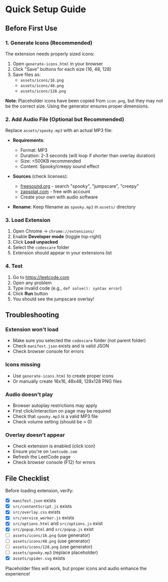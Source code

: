 # Quick Setup Guide

## Before First Use

### 1. Generate Icons (Recommended)

The extension needs properly sized icons:

1. Open `generate-icons.html` in your browser
2. Click "Save" buttons for each size (16, 48, 128)
3. Save files as:
   - `assets/icons/16.png`
   - `assets/icons/48.png`
   - `assets/icons/128.png`

**Note**: Placeholder icons have been copied from `icon.png`, but they may not be the correct size. Using the generator ensures proper dimensions.

### 2. Add Audio File (Optional but Recommended)

Replace `assets/spooky.mp3` with an actual MP3 file:

- **Requirements**:
  - Format: MP3
  - Duration: 2-3 seconds (will loop if shorter than overlay duration)
  - Size: <500KB recommended
  - Content: Spooky/creepy sound effect

- **Sources** (check licenses):
  - [freesound.org](https://freesound.org) - search "spooky", "jumpscare", "creepy"
  - [zapsplat.com](https://zapsplat.com) - free with account
  - Create your own with audio software

- **Rename**: Keep filename as `spooky.mp3` in `assets/` directory

### 3. Load Extension

1. Open Chrome → `chrome://extensions/`
2. Enable **Developer mode** (toggle top-right)
3. Click **Load unpacked**
4. Select the `codescare` folder
5. Extension should appear in your extensions list

### 4. Test

1. Go to https://leetcode.com
2. Open any problem
3. Type invalid code (e.g., `def solve(): syntax error`)
4. Click **Run** button
5. You should see the jumpscare overlay!

## Troubleshooting

### Extension won't load

- Make sure you selected the `codescare` folder (not parent folder)
- Check `manifest.json` exists and is valid JSON
- Check browser console for errors

### Icons missing

- Use `generate-icons.html` to create proper icons
- Or manually create 16x16, 48x48, 128x128 PNG files

### Audio doesn't play

- Browser autoplay restrictions may apply
- First click/interaction on page may be required
- Check that `spooky.mp3` is a valid MP3 file
- Check volume setting (should be > 0)

### Overlay doesn't appear

- Check extension is enabled (click icon)
- Ensure you're on `leetcode.com`
- Refresh the LeetCode page
- Check browser console (F12) for errors

## File Checklist

Before loading extension, verify:

- [x] `manifest.json` exists
- [x] `src/contentScript.js` exists
- [x] `src/overlay.css` exists
- [x] `src/service_worker.js` exists
- [x] `src/options.html` and `src/options.js` exist
- [x] `src/popup.html` and `src/popup.js` exist
- [ ] `assets/icons/16.png` (use generator)
- [ ] `assets/icons/48.png` (use generator)
- [ ] `assets/icons/128.png` (use generator)
- [ ] `assets/spooky.mp3` (replace placeholder)
- [x] `assets/spider.svg` exists

Placeholder files will work, but proper icons and audio enhance the experience!
